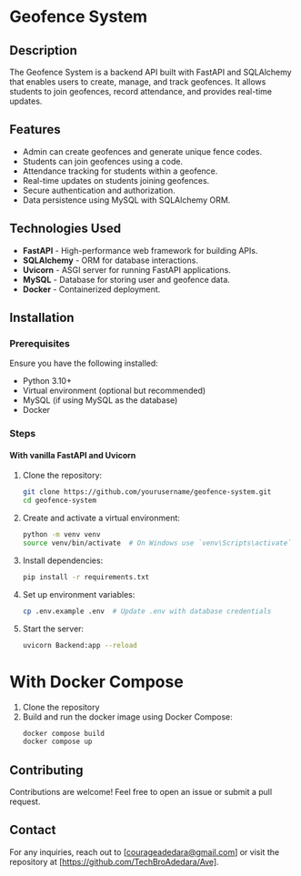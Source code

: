# Geofence System

## Description

The Geofence System is a backend API built with FastAPI and SQLAlchemy that enables users to create, manage, and track geofences. It allows students to join geofences, record attendance, and provides real-time updates.

## Features

- Admin can create geofences and generate unique fence codes.
- Students can join geofences using a code.
- Attendance tracking for students within a geofence.
- Real-time updates on students joining geofences.
- Secure authentication and authorization.
- Data persistence using MySQL with SQLAlchemy ORM.

## Technologies Used

- **FastAPI** - High-performance web framework for building APIs.
- **SQLAlchemy** - ORM for database interactions.
- **Uvicorn** - ASGI server for running FastAPI applications.
- **MySQL** - Database for storing user and geofence data.
- **Docker** - Containerized deployment.

## Installation

### Prerequisites

Ensure you have the following installed:

- Python 3.10+
- Virtual environment (optional but recommended)
- MySQL (if using MySQL as the database)
- Docker

### Steps
#### With vanilla FastAPI and Uvicorn
1. Clone the repository:
   ```sh
   git clone https://github.com/yourusername/geofence-system.git
   cd geofence-system
   ```
2. Create and activate a virtual environment:
   ```sh
   python -m venv venv
   source venv/bin/activate  # On Windows use `venv\Scripts\activate`
   ```
3. Install dependencies:
   ```sh
   pip install -r requirements.txt
   ```
4. Set up environment variables:
   ```sh
   cp .env.example .env  # Update .env with database credentials
   ```
5. Start the server:
   ```sh
   uvicorn Backend:app --reload
   ```
# With Docker Compose
1. Clone the repository
2. Build and run the docker image using Docker Compose:
    ```sh
    docker compose build
    docker compose up
    ```
## Contributing

Contributions are welcome! Feel free to open an issue or submit a pull request.

## Contact

For any inquiries, reach out to [courageadedara@gmail.com] or visit the repository at [https://github.com/TechBroAdedara/Ave].

